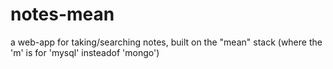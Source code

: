 # notes-mean
a web-app for taking/searching notes, built on the "mean" stack (where the 'm' is for 'mysql' insteadof 'mongo')
